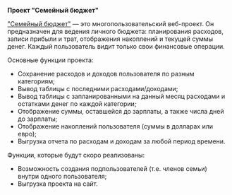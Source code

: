 **Проект "Семейный бюджет"**

["Семейный бюджет"](http://127.0.0.1:8000/)
 — это многопользовательский веб-проект. Он предназначен для ведения личного бюджета: планирования расходов, записи прибыли и трат, отображения  накоплений и текущей суммы денег. Каждый пользователь видит только свои финансовые операции.

Основные функции проекта:

 - Сохранение расходов и доходов пользователя по разным категориям;
 - Вывод таблицы с последними расходами/доходами;
 - Вывод таблицы с запланированными на данный месяц расходами и остатками денег по каждой категории;
 - Отображение суммы, оставшейся до зарплаты, а также числа дней до зарплаты;
 - Отображение накоплений пользователя (суммы в долларах или евро);
 - Выгрузка отчета по расходам и доходам за любой период времени.

Функции, которые будут скоро реализованы:
- Возможность создания подпользователей (т.е. членов семьи) внутри одного пользователя;
- Выгрузка проекта на сайт.
